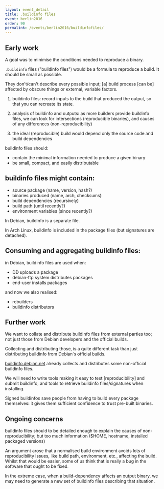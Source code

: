 ```yaml
---
layout: event_detail
title: .buildinfo files
event: berlin2016
order: 90
permalink: /events/berlin2016/buildinfofiles/
---
```


## Early work

A goal was to minimise the conditions needed to reproduce a binary.

`.buildinfo` files ("buildinfo files") would be a formula to reproduce a build.  It should be small as possible.

They don't/can't describe every possible input;
[a] build process [can be] affected by obscure things or external, variable factors.

1. buildinfo files:
record inputs to the build that produced the output, so that you can recreate its state.

2. analysis of buildinfo and outputs:
as more builders provide buildinfo files, we can look for intersections (reproducible binaries), and causes of any differences (non-reproducibility)

3. the ideal (reproducible) build would depend only the source code and build dependencies

buildinfo files should:

 - contain the minimal information needed to produce a given binary
 - be small, compact, and easily distributable


## buildinfo files might contain:

- source package (name, version, hash?)
- binaries produced (name, arch, checksums)
- build dependencies (recursively)
- build path (until recently?)
- environment variables (since recently?)

In Debian, buildinfo is a separate file.

In Arch Linux, buildinfo is included in the package files (but signatures are detached).


## Consuming and aggregating buildinfo files:

in Debian, buildinfo files are used when:

  * DD uploads a package
  * debian-ftp system distributes packages
  * end-user installs packages

and now we also realised:

  * rebuilders
  * buildinfo distributors


## Further work

We want to collate and distribute buildinfo files from external parties too;
not just those from Debian developers and the official builds.

Collecting and distributing those, is a quite different task than just distributing buildinfo from Debian's official builds.

[buildinfo.debian.net](https://buildinfo.debian.net) already collects and distributes some non-official buildinfo files.

We will need to write tools making it easy to test [reproducibility] and submit buildinfo,
and tools to retrieve buildinfo files/signatures when installing.

Signed buildinfos save people from having to build every package themselves:
it gives them sufficient confidence to trust pre-built binaries.


## Ongoing concerns

buildinfo files should to be detailed enough to explain the causes of non-reproducibility;
but too much information ($HOME, hostname, installed packaged versions)

An argument arose that a normalised build environment avoids lots of reproducibility issues,
like build path, environment, etc., affecting the build.
Whilst that would be easier, some of us think that is really a bug in the software that ought to be fixed.

In the extreme case, 
when a build-dependency affects an output binary,
we may need to generate a new set of buildinfo files
describing that situation.


